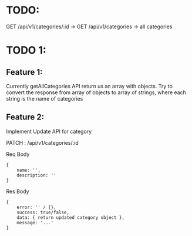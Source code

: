 
# TODO:

GET /api/v1/categories/:id ->
GET /api/v1/categories -> all categories


# TODO 1:

## Feature 1:

Currently getAllCategories API return us an array with objects. 
Try to convert the response from array of objects to array of strings, where each string  is the name of categories

## Feature 2:

Implement Update API for category

PATCH : /api/v1/categories/:id

Req Body
```
{
    name: '',
    description: ''
}
```

Res Body
```
{
    error: '' / {},
    success: true/false,
    data: { return updated category object },
    message: '...'
}
```


